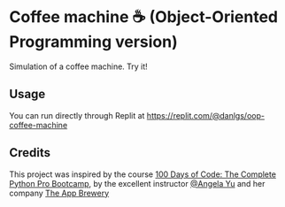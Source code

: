 # Coffee machine ☕ (Object-Oriented Programming version)

Simulation of a coffee machine. Try it!

## Usage

You can run directly through Replit at https://replit.com/@danlgs/oop-coffee-machine

## Credits
This project was inspired by the course [100 Days of Code: The Complete Python Pro Bootcamp](https://www.udemy.com/course/100-days-of-code/), by the excellent instructor [@Angela Yu](https://github.com/angelabauer) and her company [The App Brewery](https://appbrewery.com/)
